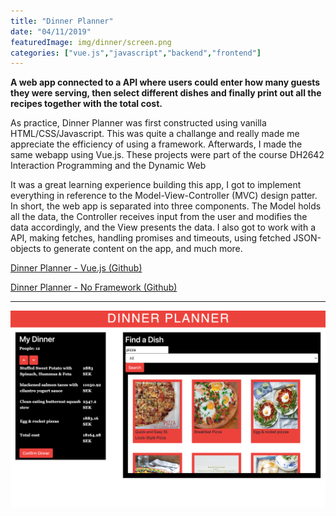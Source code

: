 ```yaml
---
title: "Dinner Planner"
date: "04/11/2019"
featuredImage: img/dinner/screen.png
categories: ["vue.js","javascript","backend","frontend"]
---
```

**A web app connected to a API where users could enter how many guests they were serving, then select different dishes and finally print out all the recipes together with the total cost.**

As practice, Dinner Planner was first constructed using vanilla ​HTML/CSS/Javascript. This was quite a challange and really made me appreciate the efficiency of using a framework. Afterwards, I made the same webapp using Vue.js. These projects were part of the course DH2642 Interaction Programming and the Dynamic Web

It was a great learning experience building this app, I got to implement everything in reference to the Model-View-Controller (MVC) design patter. In short, the web app is separated into three components. The Model holds all the data, the Controller receives input from the user and modifies the data accordingly, and the View presents the data. I also got to work with a API, making fetches, handling promises and timeouts, using fetched JSON-objects to generate content on the app, and much more. 

[Dinner Planner - Vue.js (Github)](https://github.com/MangoGott/DinnerPlanner_Vue.js)

[Dinner Planner - No Framework (Github)](https://github.com/MangoGott/DinnerPlanner_NoFramework)

***

![screenshot](img/dinner/screen.png)

